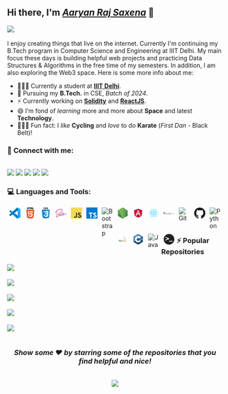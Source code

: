 ## Hi there, I'm [*Aaryan Raj Saxena*](https://aaryan-r-s.github.io/Portfolio) 👋

![](https://komarev.com/ghpvc/?username=Aaryan-R-S&color=10ba00)

I enjoy creating things that live on the internet. Currently I'm continuing my B.Tech program in Computer Science and Engineering at IIIT Delhi. My main focus these days is building helpful web projects and practicing Data Structures & Algorithms in the free time of my semesters. In addition, I am also exploring the Web3 space. Here is some more info about me:
- 👨🏼‍🎓 Currently a student at [**IIIT Delhi**](https://www.iiitd.ac.in/).
- 🔭 Pursuing my **B.Tech.** in CSE, *Batch of 2024*.
- ⚡ Currently working on [**Solidity**](https://docs.soliditylang.org/en/v0.8.15/) and [**ReactJS**](https://reactjs.org/).
- 😄 I’m fond of *learning* more and more about **Space** and latest **Technology**.
- 🚴🏻‍♀️ Fun fact: I *like* **Cycling** and *love* to do **Karate** (*First Dan* - Black Belt)!


### 💬 **Connect with me**: 
<br>
<a target="_blank" href="https://aaryan-r-s.github.io/Portfolio"><img src="https://img.shields.io/badge/-Portfolio-9999999?style=for-the-badge&logo=firefox&logoColor=white"></img></a>	
<a target="_blank" href="https://www.linkedin.com/in/aaryan-raj-saxena-7016a1212"><img src="https://img.shields.io/badge/-LinkedIn-0077B5?style=for-the-badge&logo=Linkedin&logoColor=white"></img></a>
<a target="_blank" href="mailto:aaryan20004@iiitd.ac.in"><img src="https://img.shields.io/badge/-Gmail-D14836?style=for-the-badge&logo=Gmail&logoColor=white"></img></a>
<a target="_blank" href="https://twitter.com/AaryanRS1"><img src="https://img.shields.io/badge/-Twitter-1DA1F2?style=for-the-badge&logo=Twitter&logoColor=white"></img></a>
<a target="_blank" href="https://github.com/Aaryan-R-S"><img src="https://img.shields.io/badge/-GitHub-303030?style=for-the-badge&logo=github&logoColor=white"></img></a>


<br>

### 💻 **Languages and Tools:**  

[<img align="left" style="margin:5px" alt="Visual Studio Code" width="26px" src="https://raw.githubusercontent.com/github/explore/80688e429a7d4ef2fca1e82350fe8e3517d3494d/topics/visual-studio-code/visual-studio-code.png" />](a "VS Code")
[<img align="left" style="margin:5px" alt="HTML5" width="26px" src="https://raw.githubusercontent.com/github/explore/80688e429a7d4ef2fca1e82350fe8e3517d3494d/topics/html/html.png" />](a "HTML 5")
[<img align="left" style="margin:5px" alt="CSS3" width="26px" src="https://raw.githubusercontent.com/github/explore/80688e429a7d4ef2fca1e82350fe8e3517d3494d/topics/css/css.png" />](a "CSS 3")
[<img align="left" style="margin:5px" alt="Sass" width="26px" src="https://raw.githubusercontent.com/github/explore/80688e429a7d4ef2fca1e82350fe8e3517d3494d/topics/sass/sass.png" />](a "Sass")
[<img align="left" style="margin:5px" alt="JavaScript" width="26px" src="https://raw.githubusercontent.com/github/explore/80688e429a7d4ef2fca1e82350fe8e3517d3494d/topics/javascript/javascript.png" />](a "JavaScript")
[<img align="left" style="margin:5px" alt="JavaScript" width="26px" src="https://raw.githubusercontent.com/github/explore/80688e429a7d4ef2fca1e82350fe8e3517d3494d/topics/typescript/typescript.png" />](a "JavaScript")
[<img align="left" style="margin:5px;" alt="Bootstrap" width="26px"  src="https://raw.githubusercontent.com/jmnote/z-icons/master/svg/bootstrap.svg">](a "Bootstrap")
[<img align="left" style="margin:5px" alt="Node.js" width="26px" src="https://raw.githubusercontent.com/github/explore/e94815998e4e0713912fed477a1f346ec04c3da2/topics/nodejs/nodejs.png" />](a "Node.js")
[<img align="left" style="margin:5px" alt="AngularJS" width="26px" src="https://raw.githubusercontent.com/github/explore/80688e429a7d4ef2fca1e82350fe8e3517d3494d/topics/angular/angular.png" />](a "Angular JS")
[<img align="left" style="margin:5px" alt="ReactJS" width="26px" src="https://raw.githubusercontent.com/github/explore/80688e429a7d4ef2fca1e82350fe8e3517d3494d/topics/react/react.png" />](a "React JS")
[<img align="left" style="margin:5px" alt="MongoDB" width="26px" src="https://raw.githubusercontent.com/github/explore/80688e429a7d4ef2fca1e82350fe8e3517d3494d/topics/mongodb/mongodb.png" />](a "MongoDB")
[<img align="left" style="margin:5px;" alt="Git" width="26px"  src="https://raw.githubusercontent.com/jmnote/z-icons/master/svg/git.svg">](a "Git")
[<img align="left" style="margin:5px" alt="GitHub" width="26px" src="https://raw.githubusercontent.com/github/explore/78df643247d429f6cc873026c0622819ad797942/topics/github/github.png" />](a "GitHub")
[<img align="left" style="margin:5px;" alt="Python" width="26px"  src="https://raw.githubusercontent.com/jmnote/z-icons/master/svg/python.svg">](a "Python")
[<img align="left" style="margin:5px" alt="MySQL" width="26px" src="https://raw.githubusercontent.com/github/explore/80688e429a7d4ef2fca1e82350fe8e3517d3494d/topics/mysql/mysql.png" />](a "MySQL")
[<img align="left" style="margin:5px;" alt="C++" width="26px"  src="https://raw.githubusercontent.com/github/explore/80688e429a7d4ef2fca1e82350fe8e3517d3494d/topics/cpp/cpp.png">](a "C++")
[<img align="left" style="margin:5px;" alt="Java" width="26px"  src="https://raw.githubusercontent.com/jmnote/z-icons/master/svg/java.svg">](a "Java")
[<img align="left" style="margin:5px" alt="Terminal" width="26px" src="https://raw.githubusercontent.com/github/explore/80688e429a7d4ef2fca1e82350fe8e3517d3494d/topics/terminal/terminal.png" />](a "Terminal")
<br>

<br>

<!-- ###  🚀 **GitHub Overview** -->
<!-- <div>
  <a href="https://github.com/Aaryan-R-S">
   <img align="center" src="https://github-readme-stats.vercel.app/api?username=Aaryan-R-S&show_icons=true&theme=synthwave&line_height=27&icon_color=b8aec8&custom_title=Aaryan's GitHub Stats" alt="Aaryan's github stats"/>
  </a>
</div>

<br> -->

<!-- <div>
  <a href="https://github.com/Aaryan-R-S">
    <img align="center" src="https://github-readme-stats.vercel.app/api/top-langs/?username=Aaryan-R-S&theme=synthwave&langs_count=10&icon_color=b8aec8&text_color=ffffff&custom_title=Top Languages&layout=compact" />
  </a>
</div>

<br> -->

###  ⚡ **Popular Repositories**

<a href="https://github.com/Aaryan-R-S/Portfolio">
  <img align="center" src="https://github-readme-stats.vercel.app/api/pin/?username=Aaryan-R-S&repo=Portfolio&theme=synthwave&icon_color=d30cb8&text_color=b8aec8" />
</a>

<br>
<br>

<!-- <a href="https://github.com/Aaryan-R-S/FCS-Project-2022">
  <img align="center" src="https://github-readme-stats.vercel.app/api/pin/?username=Aaryan-R-S&repo=FCS-Project-2022&theme=synthwave&icon_color=d30cb8&text_color=b8aec8" />
</a>

<br>
<br>

<a href="https://github.com/Aaryan-R-S/Sem5-AC-Blind-Signatures">
  <img align="center" src="https://github-readme-stats.vercel.app/api/pin/?username=Aaryan-R-S&repo=Sem5-AC-Blind-Signatures&theme=synthwave&icon_color=d30cb8&text_color=b8aec8" />
</a>

<br>
<br> -->

<a href="https://github.com/Aaryan-R-S/Canvas-Projects-Ping-Pong">
  <img align="center" src="https://github-readme-stats.vercel.app/api/pin/?username=Aaryan-R-S&repo=Canvas-Projects-Ping-Pong&theme=synthwave&icon_color=d30cb8&text_color=b8aec8" />
</a>

<br>
<br>

<a href="https://github.com/Aaryan-R-S/Web-Projects-Hows-That">
  <img align="center" src="https://github-readme-stats.vercel.app/api/pin/?username=Aaryan-R-S&repo=Web-Projects-Hows-That&theme=synthwave&icon_color=d30cb8&text_color=b8aec8" />
</a>

<br>
<br>


<a href="https://github.com/Aaryan-R-S/Sem3-AP-Project">
  <img align="center" src="https://github-readme-stats.vercel.app/api/pin/?username=Aaryan-R-S&repo=Sem3-AP-Project&theme=synthwave&icon_color=d30cb8&text_color=b8aec8" />
</a>

<br>
<br>

<a href="https://github.com/Aaryan-R-S/Lightning-BFS">
  <img align="center" src="https://github-readme-stats.vercel.app/api/pin/?username=Aaryan-R-S&repo=Lightning-BFS&theme=synthwave&icon_color=d30cb8&text_color=b8aec8" />
</a>

<br>
<br>

<!-- [![Aaryan's Github Activity Graph](https://activity-graph.herokuapp.com/graph?username=Aaryan-R-S&theme=react-dark)](https://github.com/Aaryan-R-S)
<br>
<br> -->

<div align="center">

### *Show some ❤️ by starring some of the repositories that you find helpful and nice!*
</div>

<br>

<div align="center">
  <a target="_blank" href="https://aaryan-r-s.github.io/Portfolio"><img src="https://img.shields.io/badge/-Portfolio-9999999?style=for-the-badge&logo=firefox&logoColor=white"></img></a>	
</div>
